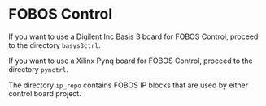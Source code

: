 FOBOS Control
=============

If you want to use a Digilent Inc Basis 3 board for FOBOS Control, proceed to the directory `basys3ctrl`.

If you want to use a Xilinx Pynq board for FOBOS Control, proceed to the directory `pynctrl`.

The directory `ip_repo` contains FOBOS IP blocks that are used by either control board project.
